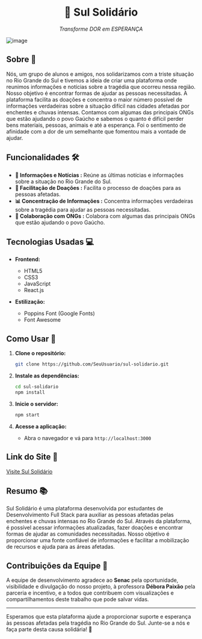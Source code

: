 <h1 align="center">🌟 Sul Solidário </h1>
<p align="center"><i>Transforme DOR em ESPERANÇA</i></p>

![image](https://github.com/Ka1quee/SulSolidario/assets/153380356/faf10e34-2b6d-4ada-bc21-2bd8ac31869c)

## Sobre 💬
Nós, um grupo de alunos e amigos, nos solidarizamos com a triste situação no Rio Grande do Sul e tivemos a ideia de criar uma plataforma onde reunimos informações e notícias sobre a tragédia que ocorreu nessa região. Nosso objetivo é encontrar formas de ajudar as pessoas necessitadas. A plataforma facilita as doações e concentra o maior número possível de informações verdadeiras sobre a situação difícil nas cidades afetadas por enchentes e chuvas intensas. Contamos com algumas das principais ONGs que estão ajudando o povo Gaúcho e sabemos o quanto é difícil perder bens materiais, pessoas, animais e até a esperança. Foi o sentimento de afinidade com a dor de um semelhante que fomentou mais a vontade de ajudar.

## Funcionalidades 🛠️
- **📰 Informações e Notícias :** Reúne as últimas notícias e informações sobre a situação no Rio Grande do Sul.
- **💸 Facilitação de Doações :** Facilita o processo de doações para as pessoas afetadas.
- **📊 Concentração de Informações :** Concentra informações verdadeiras sobre a tragédia para ajudar as pessoas necessitadas.
- **🤝 Colaboração com ONGs :** Colabora com algumas das principais ONGs que estão ajudando o povo Gaúcho.

## Tecnologias Usadas 💻
- **Frontend:**
  - HTML5
  - CSS3
  - JavaScript
  - React.js

- **Estilização:**
  - Poppins Font (Google Fonts)
  - Font Awesome

## Como Usar 📝
1. **Clone o repositório:**
   ```bash
   git clone https://github.com/SeuUsuario/sul-solidario.git
   ```

2. **Instale as dependências:**
   ```bash
   cd sul-solidario
   npm install
   ```

3. **Inicie o servidor:**
   ```bash
   npm start
   ```

4. **Acesse a aplicação:**
   - Abra o navegador e vá para `http://localhost:3000`

## Link do Site 🔗
[Visite Sul Solidário](https://www.sulidario.com.br/)

## Resumo 📚
Sul Solidário é uma plataforma desenvolvida por estudantes de Desenvolvimento Full Stack para auxiliar as pessoas afetadas pelas enchentes e chuvas intensas no Rio Grande do Sul. Através da plataforma, é possível acessar informações atualizadas, fazer doações e encontrar formas de ajudar as comunidades necessitadas. Nosso objetivo é proporcionar uma fonte confiável de informações e facilitar a mobilização de recursos e ajuda para as áreas afetadas.

## Contribuições da Equipe 👥
A equipe de desenvolvimento agradece ao **Senac** pela oportunidade, visibilidade e divulgação do nosso projeto, à professora **Débora Paixão** pela parceria e incentivo, e a todos que contribuem com visualizações e compartilhamentos deste trabalho que pode salvar vidas.

---
Esperamos que esta plataforma ajude a proporcionar suporte e esperança às pessoas afetadas pela tragédia no Rio Grande do Sul. Junte-se a nós e faça parte desta causa solidária! 💞
